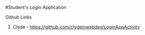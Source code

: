 #Student's Login Application

Github Links
1. Clyde - https://github.com/clydeinwebdev/LoginAppActivity